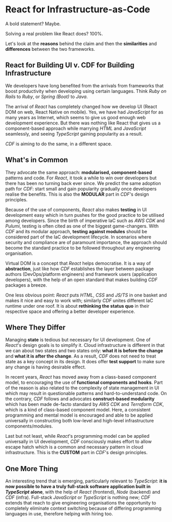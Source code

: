 # React for Infrastructure-as-Code

A bold statement? Maybe. 

Solving a real problem like React does? 100%. 

Let's look at the **reasons** behind the claim and then the **similarities** and **differences** between the two frameworks. 

## React for Building UI v. CDF for Building Infrastructure

We developers have long benefited from the arrivals from frameworks that boost productivity when developing using certain languages. Think *Ruby on Rails* to *Ruby*, or *Spring (Boot)* to *Java*. 

The arrival of *React* has completely changed how we develop UI (React DOM on web, React Native on mobile). Yes, we have had *JavaScript* for as many years as Internet, which seems to give us good enough web development experience. But there was nothing like React that gives us a component-based approach while marrying *HTML* and *JavaScript* seamlessly, and seeing *TypeScript* gaining popularity as a result. 

*CDF* is aiming to do the same, in a different space. 

## What's in Common

They advocate the same approach: **modularised, component-based** patterns and code. For *React*, it took a while to win over developers but there has been no turning back ever since. We predict the same adoption path for *CDF*: start small and gain popularity gradually once developers realise the benefits. This is also the **MODULAR** part in *CDF*'s design principles.

Because of the use of components, *React* also makes **testing** in UI development easy which in turn pushes for the good practice to be utilised among developers. Since the birth of imperative IaC such as *AWS CDK* and *Pulumi*, testing is often cited as one of the biggest game-changers. With *CDF* and its modular approach, **testing against modules** should be considered part of the IaC development lifecycle. In scenarios where security and compliance are of paramount importance, the approach should become the standard practice to be followed throughout any engineering organisation. 

Virtual DOM is a concept that *React* helps democratise. It is a way of **abstraction**, just like how *CDF* establishes the layer between package authors (DevOps/platform engineers) and framework users (application developers), with the help of an open standard that makes building *CDF* packages a breeze. 

One less obvious point: *React* puts *HTML*, *CSS* and *JS/TS* in one basket and makes it nice and easy to work with; similarly *CDF* unites different IaC runtime under one roof. It is about **rethinking the status quo** in their respective space and offering a better developer experience. 

## Where They Differ

Managing **state** is tedious but necessary for UI development. One of *React*'s design goals is to simplify it. Cloud infrastructure is different in that we can about two states and two states only: **what it is before the change** and **what it is after the change**. As a result, *CDF* does not need to treat state as a key concept in its design. It does offer **test support** to make sure any change is having desirable effect.

In recent years, *React* has moved away from a class-based component model, to encouraging the use of **functional components and hooks**. Part of the reason is also related to the complexity of state management in UI which may result in questionable patterns and hard-to-understand code. On the contrary, *CDF* follows and advocates **construct-based modularity** which has been made de-facto standard by *AWS CDK* and *Terraform CDK*, which is a kind of class-based component model. Here, a consistent programming and mental model is encouraged and able to be applied universally in constructing both low-level and high-level infrastructure components/modules. 

Last but not least, while *React*'s programming model can be applied universally in UI development, *CDF* consciously makes effort to allow escape hatch which is a common and necessary pattern in cloud infrastructure. This is the **CUSTOM** part in *CDF*'s design principles. 

## One More Thing

An interesting trend that is emerging, particularly relevant to *TypeScript*: **it is now possible to have a truly full-stack software application built in *TypeScript* alone**, with the help of *React* (frontend), *Node* (backend) and *CDF* (infra). Full-stack *JavaScript* or *TypeScript* is nothing new; *CDF* extends that reach to give engineering organisations the opportunity to completely eliminate context switching because of differing programming languages in use, therefore helping with hiring too. 

